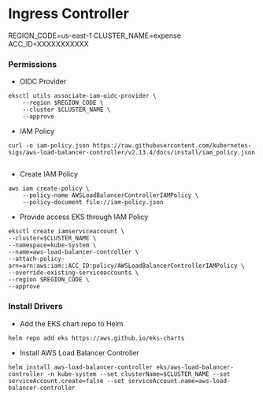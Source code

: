 # Ingress Controller

REGION_CODE=us-east-1
CLUSTER_NAME=expense
ACC_ID=XXXXXXXXXXX
### Permissions


* OIDC Provider

```
eksctl utils associate-iam-oidc-provider \
    --region $REGION_CODE \
    --cluster $CLUSTER_NAME \
    --approve
```
* IAM Policy 

```
curl -o iam-policy.json https://raw.githubusercontent.com/kubernetes-sigs/aws-load-balancer-controller/v2.13.4/docs/install/iam_policy.json
 
```
* Create IAM Policy
```
aws iam create-policy \
    --policy-name AWSLoadBalancerControllerIAMPolicy \
    --policy-document file://iam-policy.json
```
* Provide access EKS through IAM Policy
```
eksctl create iamserviceaccount \
--cluster=$CLUSTER_NAME \
--namespace=kube-system \
--name=aws-load-balancer-controller \
--attach-policy-arn=arn:aws:iam::ACC_ID:policy/AWSLoadBalancerControllerIAMPolicy \
--override-existing-serviceaccounts \
--region $REGION_CODE \
--approve

```

### Install Drivers


* Add the EKS chart repo to Helm
```
helm repo add eks https://aws.github.io/eks-charts
```

* Install AWS Load Balancer Controller
```
helm install aws-load-balancer-controller eks/aws-load-balancer-controller -n kube-system --set clusterName=$CLUSTER_NAME --set serviceAccount.create=false --set serviceAccount.name=aws-load-balancer-controller
```
